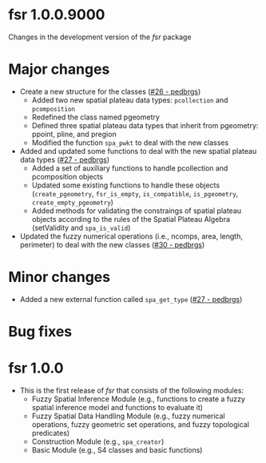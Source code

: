 # fsr 1.0.0.9000

Changes in the development version of the _fsr_ package

# Major changes

- Create a new structure for the classes ([#26 - pedbrgs](https://github.com/accarniel/fsr/pull/26))
  - Added two new spatial plateau data types: `pcollection` and `pcomposition`
  - Redefined the class named pgeometry
  - Defined three spatial plateau data types that inherit from pgeometry: ppoint, pline, and pregion
  - Modified the function `spa_pwkt` to deal with the new classes
- Added and updated some functions to deal with the new spatial plateau data types ([#27 - pedbrgs](https://github.com/accarniel/fsr/pull/27))
  - Added a set of auxiliary functions to handle pcollection and pcomposition objects
  - Updated some existing functions to handle these objects (`create_pgeometry`, `fsr_is_empty`, `is_compatible`, `is_pgeometry`, `create_empty_pgeometry`)  
  - Added methods for validating the constraings of spatial plateau objects according to the rules of the Spatial Plateau Algebra (setValidity and `spa_is_valid`)
- Updated the fuzzy numerical operations (i.e., ncomps, area, length, perimeter) to deal with the new classes ([#30 - pedbrgs](https://github.com/accarniel/fsr/pull/30))

# Minor changes

- Added a new external function called `spa_get_type` ([#27 - pedbrgs](https://github.com/accarniel/fsr/pull/27))

# Bug fixes

# fsr 1.0.0

- This is the first release of _fsr_ that consists of the following modules:
  - Fuzzy Spatial Inference Module (e.g., functions to create a fuzzy spatial inference model and functions to evaluate it)
  - Fuzzy Spatial Data Handling Module (e.g., fuzzy numerical operations, fuzzy geometric set operations, and fuzzy topological predicates)
  - Construction Module (e.g., `spa_creator`)
  - Basic Module (e.g., S4 classes and basic functions)
